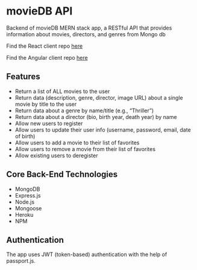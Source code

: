 # movieDB API

Backend of movieDB MERN stack app, a RESTful API that provides information about movies, directors, and genres from Mongo db

Find the React client repo [here](https://github.com/ad-szwed/moviedb-client)

Find the Angular client repo [here](https://github.com/ad-szwed/movie-db-angular)

## Features

- Return a list of ALL movies to the user
- Return data (description, genre, director, image URL) about a single movie by title to the user
- Return data about a genre by name/title (e.g., “Thriller”)
- Return data about a director (bio, birth year, death year) by name
- Allow new users to register
- Allow users to update their user info (username, password, email, date of birth)
- Allow users to add a movie to their list of favorites
- Allow users to remove a movie from their list of favorites
- Allow existing users to deregister

## Core Back-End Technologies

- MongoDB
- Express.js
- Node.js
- Mongoose
- Heroku
- NPM

## Authentication

The app uses JWT (token-based) authentication with the help of passport.js.
